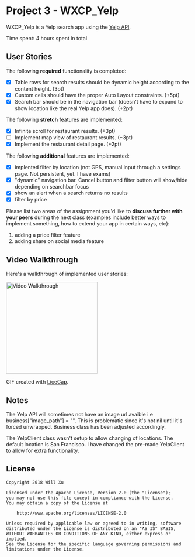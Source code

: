 # Project 3 - WXCP_Yelp

WXCP_Yelp is a Yelp search app using the [Yelp API](http://www.yelp.com/developers/documentation/v2/search_api).

Time spent: 4 hours spent in total

## User Stories

The following **required** functionality is completed:

- [x] Table rows for search results should be dynamic height according to the content height. (3pt)
- [x] Custom cells should have the proper Auto Layout constraints. (+5pt)
- [x] Search bar should be in the navigation bar (doesn't have to expand to show location like the real Yelp app does). (+2pt)

The following **stretch** features are implemented:

- [x] Infinite scroll for restaurant results. (+3pt)
- [ ] Implement map view of restaurant results. (+3pt)
- [x] Implement the restaurant detail page. (+2pt)

The following **additional** features are implemented:

- [x] implented filter by location (not GPS, manual input through a settings page. Not persistent, yet. I have exams)
- [x] "dynamic" navigation bar. Cancel button and filter button will show/hide depending on searchbar focus
- [x] show an alert when a search returns no results
- [x] filter by price

Please list two areas of the assignment you'd like to **discuss further with your peers** during the next class (examples include better ways to implement something, how to extend your app in certain ways, etc):

1. adding a price filter feature
2. adding share on social media feature

## Video Walkthrough

Here's a walkthrough of implemented user stories:

<img src='https://github.com/willthexu/WXCP_Yelp/blob/master/gifs/advanced.gif' title='Video Walkthrough' width='250' alt='Video Walkthrough' />

GIF created with [LiceCap](http://www.cockos.com/licecap/).

## Notes

The Yelp API will sometimes not have an image url avaible i.e business["image_path"] = "". This is problematic since it's not nil until it's forced unwrapped. Business class has been adjusted accordingly. 

The YelpClient class wasn't setup to allow changing of locations. The default location is San Francisco. I have changed the pre-made YelpClient to allow for extra functionality.  

## License

    Copyright 2018 Will Xu

    Licensed under the Apache License, Version 2.0 (the "License");
    you may not use this file except in compliance with the License.
    You may obtain a copy of the License at

        http://www.apache.org/licenses/LICENSE-2.0

    Unless required by applicable law or agreed to in writing, software
    distributed under the License is distributed on an "AS IS" BASIS,
    WITHOUT WARRANTIES OR CONDITIONS OF ANY KIND, either express or implied.
    See the License for the specific language governing permissions and
    limitations under the License.
